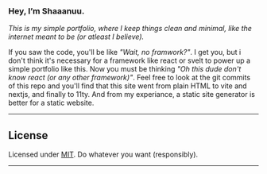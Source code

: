 ### **Hey, I’m Shaaanuu.**

_This is my simple portfolio, where I keep things clean and minimal, like the internet meant to be (or atleast I believe)._

If you saw the code, you'll be like _"Wait, no framwork?"_. I get you, but i don't think it's necessary for a framework like react or svelt to power up a simple portfolio like this. Now you must be thinking _"Oh this dude don't know react (or any other framework)"_. Feel free to look at the git commits of this repo and you'll find that this site went from plain HTML to vite and nextjs, and finally to 11ty. And from my experiance, a static site generator is better for a static website.

---

## **License**

Licensed under [MIT](https://github.com/shaaanuu/portfolio/blob/main/LICENSE). Do whatever you want (responsibly).

---
